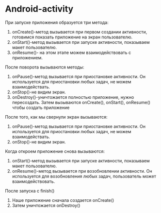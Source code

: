 # Android-activity
При запуске приложения образуется три метода: 
1. onCreate()-метод вызывается при первом создании активности, готовимся показать приложение на экран пользователю.
2. onStart()-метод вызывается при запуске активности, показываем макет пользователю.
4. onResume()- на этом этапе можем взаимодействовать с приложением.
   
После поворота вызываются методы:
1. onPause()-метод вызывается при приостановке активности. Он используется для приостановки любых задач, не можем взаимодействать.
2. onStop()-не видим экран. 
3. onDestroy()-уничтожается полностью приложение, нужно пересоздать.
Затем вызываются  onCreate(), onStart(), onResume() чтобы создать приложение

После того, как мы свернули экран вызываются:
1. onPause()-метод вызывается при приостановке активности. Он используется для приостановки любых задач, не можем взаимодействать.
2. onStop()-не видим экран.
   
Когда откроем приложение снова вызываются:
1. onStart()-метод вызывается при запуске активности, показываем макет пользователю.
2. onResume()-метод вызывается при возобновлении активности. Он используется для возобновления любых задач, пользователь может взаимодействовать.
   
После запуска с finish()
1. Наше приложение сначала создается onCreate()
2. Затем уничтожается onDestroy()   

